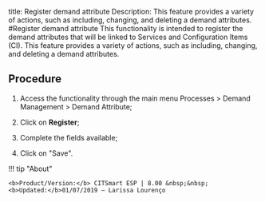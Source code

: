 title: Register demand attribute
Description: This feature provides a variety of actions, such as including, changing, and deleting a demand attributes.
#Register demand attribute
This functionality is intended to register the demand attributes that will be linked to Services and Configuration Items (CI).
This feature provides a variety of actions, such as including, changing, and deleting a demand attributes.

Procedure
-------------

1.  Access the functionality through the main menu Processes \> Demand
    Management \> Demand Attribute;

2.  Click on **Register**;

3.  Complete the fields available;

4.  Click on "Save".

!!! tip "About"

    <b>Product/Version:</b> CITSmart ESP | 8.00 &nbsp;&nbsp;
    <b>Updated:</b>01/07/2019 – Larissa Lourenço
